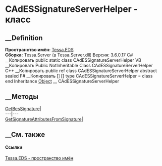 # CAdESSignatureServerHelper - класс
##  __Definition
 **Пространство имён:** [Tessa.EDS](N_Tessa_EDS.htm)  
 **Сборка:** Tessa.Server (в Tessa.Server.dll) Версия: 3.6.0.17
C# __Копировать
     public static class CAdESSignatureServerHelper
VB __Копировать
     Public NotInheritable Class CAdESSignatureServerHelper
C++ __Копировать
     public ref class CAdESSignatureServerHelper abstract sealed
F# __Копировать
     [<AbstractClassAttribute>]
    [<SealedAttribute>]
    type CAdESSignatureServerHelper = class end
Inheritance
    [Object](https://learn.microsoft.com/dotnet/api/system.object) __ CAdESSignatureServerHelper
##  __Методы
[GetBesSignature](M_Tessa_EDS_CAdESSignatureServerHelper_GetBesSignature.htm)|  
---|---  
[GetSignatureAttributesFromSignature](M_Tessa_EDS_CAdESSignatureServerHelper_GetSignatureAttributesFromSignature.htm)|  
## __См. также
#### Ссылки
[Tessa.EDS - пространство имён](N_Tessa_EDS.htm)
